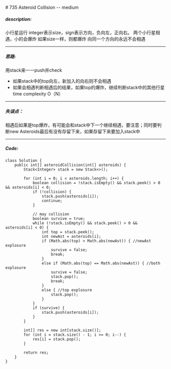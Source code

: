 \# 735 Asteroid Collision -- medium
##### description:
小行星运行
integer表示size，sign表示方向，负向左，正向右。
两个小行星相遇，小的会爆炸
如果size一样，则都爆炸
向同一个方向的永远不会相遇
****************
##### 思路:
用stack来一一push并check
- 如果stack中的top向左，新加入的向右则不会相遇
- 如果会相遇判断相遇后的结果，如果top的爆炸，继续判断stack中的其他行星
time complexity O（N）
**********
##### 失误点：
相遇后如果是top爆炸，有可能会和stack中下一个继续相遇，要注意；同时要判断new Asteroids最后有没有存留下来，如果存留下来要加入stack中
********
##### Code:
```
class Solution {
    public int[] asteroidCollision(int[] asteroids) {
        Stack<Integer> stack = new Stack<>();

        for (int i = 0; i < asteroids.length; i++) {
            boolean collision = !stack.isEmpty() && stack.peek() > 0 && asteroids[i] < 0;
            if (!collision) {
                stack.push(asteroids[i]);
                continue;
            }

            // may collision
            boolean survive = true;
            while (!stack.isEmpty() && stack.peek() > 0 && asteroids[i] < 0) {
                int top = stack.peek();
                int newAst = asteroids[i];
                if (Math.abs(top) > Math.abs(newAst)) { //newAst explosure
                    survive = false;
                    break;
                }
                else if (Math.abs(top) == Math.abs(newAst)) { //both explosure
                    survive = false;
                    stack.pop();
                    break;
                }
                else { //top explosure
                    stack.pop();          
                }
            }
            if (survive) {
                stack.push(asteroids[i]);
            }
        }

        int[] res = new int[stack.size()];
        for (int i = stack.size() - 1; i >= 0; i--) {
            res[i] = stack.pop();
        }

        return res;
    }
}
```
